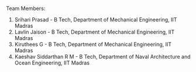 Team Members:
1. Srihari Prasad - B Tech, Department of Mechanical Engineering, IIT Madras
2. Lavlin Jaison - B Tech, Department of Mechanical Engineering, IIT Madras
3. Kiruthees G - B Tech, Department of Mechanical Engineering, IIT Madras
4. Kaeshav Siddarthan R M - B Tech, Department of Naval Architecture and Ocean Engineering, IIT Madras
